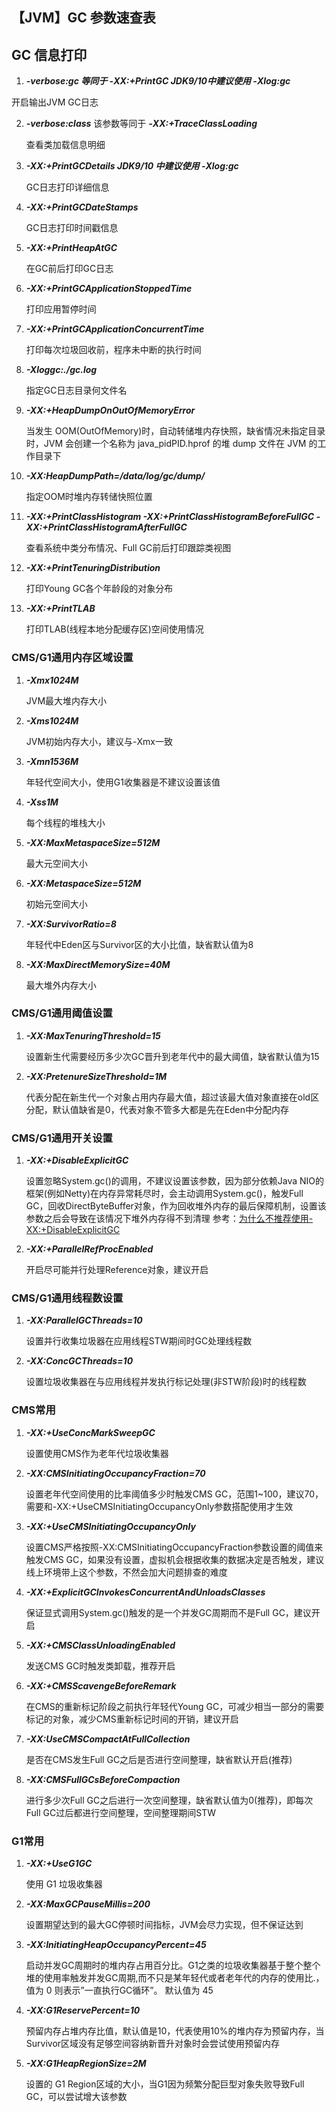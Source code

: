 ## 【JVM】GC 参数速查表



## GC 信息打印

1.  ***-verbose:gc 等同于 -XX:+PrintGC JDK9/10中建议使用 -Xlog:gc***

   开启输出JVM GC日志

2. ***-verbose:class*** 该参数等同于 ***-XX:+TraceClassLoading***

   查看类加载信息明细

3. ***-XX:+PrintGCDetails JDK9/10 中建议使用 -Xlog:gc***

   GC日志打印详细信息

4. ***-XX:+PrintGCDateStamps***

   GC日志打印时间戳信息

5. ***-XX:+PrintHeapAtGC***

   在GC前后打印GC日志

6. ***-XX:+PrintGCApplicationStoppedTime***

   打印应用暂停时间

7. ***-XX:+PrintGCApplicationConcurrentTime***

   打印每次垃圾回收前，程序未中断的执行时间

8. ***-Xloggc:./gc.log***

   指定GC日志目录何文件名

9. ***-XX:+HeapDumpOnOutOfMemoryError***

   当发生 OOM(OutOfMemory)时，自动转储堆内存快照，缺省情况未指定目录时，JVM 会创建一个名称为 java_pidPID.hprof 的堆 dump 文件在 JVM 的工作目录下

10. ***-XX:HeapDumpPath=/data/log/gc/dump/***

    指定OOM时堆内存转储快照位置

11. ***-XX:+PrintClassHistogram                                                                                            -XX:+PrintClassHistogramBeforeFullGC                                                                      -XX:+PrintClassHistogramAfterFullGC***

    查看系统中类分布情况、Full GC前后打印跟踪类视图

12. ***-XX:+PrintTenuringDistribution***

    打印Young GC各个年龄段的对象分布

13. ***-XX:+PrintTLAB***

    打印TLAB(线程本地分配缓存区)空间使用情况

### CMS/G1通用内存区域设置

1. ***-Xmx1024M***

   JVM最大堆内存大小

2. ***-Xms1024M***

   JVM初始内存大小，建议与-Xmx一致

3. ***-Xmn1536M***

   年轻代空间大小，使用G1收集器是不建议设置该值

4. ***-Xss1M***

   每个线程的堆栈大小

5. ***-XX:MaxMetaspaceSize=512M***

   最大元空间大小

6. ***-XX:MetaspaceSize=512M***

   初始元空间大小

7. ***-XX:SurvivorRatio=8***

   年轻代中Eden区与Survivor区的大小比值，缺省默认值为8

8. ***-XX:MaxDirectMemorySize=40M***

   最大堆外内存大小



### CMS/G1通用阈值设置

1. ***-XX:MaxTenuringThreshold=15***

   设置新生代需要经历多少次GC晋升到老年代中的最大阈值，缺省默认值为15

2. ***-XX:PretenureSizeThreshold=1M***

   代表分配在新生代一个对象占用内存最大值，超过该最大值对象直接在old区分配，默认值缺省是0，代表对象不管多大都是先在Eden中分配内存



### CMS/G1通用开关设置

1. ***-XX:+DisableExplicitGC***

   设置忽略System.gc()的调用，不建议设置该参数，因为部分依赖Java NIO的框架(例如Netty)在内存异常耗尽时，会主动调用System.gc()，触发Full GC，回收DirectByteBuffer对象，作为回收堆外内存的最后保障机制，设置该参数之后会导致在该情况下堆外内存得不到清理 参考：[为什么不推荐使用-XX:+DisableExplicitGC](https://www.ezlippi.com/blog/2017/10/why-not-expliclitgc.html)

2. ***-XX:+ParallelRefProcEnabled***

   开启尽可能并行处理Reference对象，建议开启

   

### CMS/G1通用线程数设置

1. ***-XX:ParallelGCThreads=10***

   设置并行收集垃圾器在应用线程STW期间时GC处理线程数

2. ***-XX:ConcGCThreads=10***

   设置垃圾收集器在与应用线程并发执行标记处理(非STW阶段)时的线程数



### CMS常用

1. ***-XX:+UseConcMarkSweepGC***

   设置使用CMS作为老年代垃圾收集器

2. ***-XX:CMSInitiatingOccupancyFraction=70***

   设置老年代空间使用的比率阈值多少时触发CMS GC，范围1~100，建议70，需要和-XX:+UseCMSInitiatingOccupancyOnly参数搭配使用才生效

3. ***-XX:+UseCMSInitiatingOccupancyOnly***

   设置CMS严格按照-XX:CMSInitiatingOccupancyFraction参数设置的阈值来触发CMS GC，如果没有设置，虚拟机会根据收集的数据决定是否触发，建议线上环境带上这个参数，不然会加大问题排查的难度

4. ***-XX:+ExplicitGCInvokesConcurrentAndUnloadsClasses***

   保证显式调用System.gc()触发的是一个并发GC周期而不是Full GC，建议开启

5. ***-XX:+CMSClassUnloadingEnabled***

   发送CMS GC时触发类卸载，推荐开启

6. ***-XX:+CMSScavengeBeforeRemark***

   在CMS的重新标记阶段之前执行年轻代Young GC，可减少相当一部分的需要标记的对象，减少CMS重新标记时间的开销，建议开启

7. ***-XX:UseCMSCompactAtFullCollection***

   是否在CMS发生Full GC之后是否进行空间整理，缺省默认开启(推荐)

8. ***-XX:CMSFullGCsBeforeCompaction***

   进行多少次Full GC之后进行一次空间整理，缺省默认值为0(推荐)，即每次Full GC过后都进行空间整理，空间整理期间STW

### G1常用

1. ***-XX:+UseG1GC***

   使用 G1 垃圾收集器

2. ***-XX:MaxGCPauseMillis=200***

   设置期望达到的最大GC停顿时间指标，JVM会尽力实现，但不保证达到

3. ***-XX:InitiatingHeapOccupancyPercent=45***

   启动并发GC周期时的堆内存占用百分比。G1之类的垃圾收集器基于整个整个堆的使用率触发并发GC周期,而不只是某年轻代或者老年代的内存的使用比.，值为 0 则表示”一直执行GC循环”。 默认值为 45

4. ***-XX:G1ReservePercent=10***

   预留内存占堆内存比值，默认值是10，代表使用10%的堆内存为预留内存，当Survivor区域没有足够空间容纳新晋升对象时会尝试使用预留内存

5. ***-XX:G1HeapRegionSize=2M***

   设置的 G1 Region区域的大小，当G1因为频繁分配巨型对象失败导致Full GC，可以尝试增大该参数